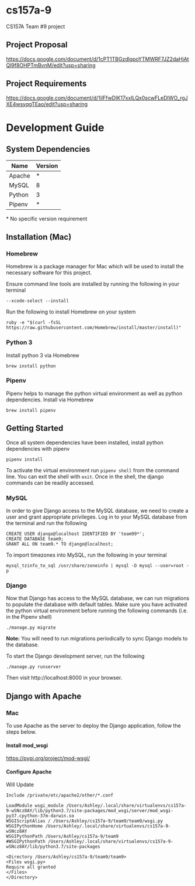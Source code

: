 # cs157a-9
CS157A Team #9 project

## Project Proposal
https://docs.google.com/document/d/1cPT1TBGzdlqpoYTMWRF7JZ2daHiAtQl9f8OHPTmBvnM/edit?usp=sharing

## Project Requirements
https://docs.google.com/document/d/1ilFfwDIK17xxILQx0scwFLeDIWO_rgJXE4wsyqgTEao/edit?usp=sharing

# Development Guide

## System Dependencies
| Name   | Version |
|--------|---------|
| Apache | *       |
| MySQL  | 8       |
| Python | 3       |
| Pipenv | *       |

\* No specific version requirement

## Installation (Mac)

### Homebrew
Homebrew is a package manager for Mac which will be used to install the necessary software for this project.

Ensure command line tools are installed by running the following in your terminal
```
--xcode-select --install
```

Run the following to install Homebrew on your system
```
ruby -e "$(curl -fsSL https://raw.githubusercontent.com/Homebrew/install/master/install)"
```

### Python 3
Install python 3 via Homebrew
```
brew install python
```

### Pipenv
Pipenv helps to manage the python virtual environment as well as python dependencies.
Install via Homebrew
```
brew install pipenv
```

## Getting Started
Once all system dependencies have been installed, install python dependencies with pipenv
```
pipenv install
```

To activate the virtual environment run `pipenv shell` from the command line. You can exit the shell with `exit`. Once in the shell, the django commands can be readily accessed.

### MySQL
In order to give Django access to the MySQL database, we need to create a user and grant appropriate privileges. Log in to your MySQL database from the terminal and run the following
```
CREATE USER django@localhost IDENTIFIED BY 'team99*';
CREATE DATABASE team9;
GRANT ALL ON team9.* TO django@localhost;
```

To import timezones into MySQL, run the following in your terminal
```
mysql_tzinfo_to_sql /usr/share/zoneinfo | mysql -D mysql --user=root -p
```

### Django
Now that Django has access to the MySQL database, we can run migrations to populate the database with default tables. Make sure you have activated the python virtual environment before running the following commands (i.e. in the Pipenv shell)
```
./manage.py migrate
```
**Note:** You will need to run migrations periodically to sync Django models to the database.

To start the Django development server, run the following
```
./manage.py runserver
```

Then visit http://localhost:8000 in your browser.

## Django with Apache
### Mac
To use Apache as the server to deploy the Django application, follow the steps below.
#### Install mod_wsgi
https://pypi.org/project/mod-wsgi/
#### Configure Apache
Will Update
```
Include /private/etc/apache2/other/*.conf

LoadModule wsgi_module /Users/Ashley/.local/share/virtualenvs/cs157a-9-wSNcz8AY/lib/python3.7/site-packages/mod_wsgi/server/mod_wsgi-py37.cpython-37m-darwin.so
WSGIScriptAlias / /Users/Ashley/cs157a-9/team9/team9/wsgi.py
WSGIPythonHome /Users/Ashley/.local/share/virtualenvs/cs157a-9-wSNcz8AY
WSGIPythonPath /Users/Ashley/cs157a-9/team9
#WSGIPythonPath /Users/Ashley/.local/share/virtualenvs/cs157a-9-wSNcz8AY/lib/python3.7/site-packages

<Directory /Users/Ashley/cs157a-9/team9/team9>
<Files wsgi.py>
Require all granted
</Files>
</Directory>
```

